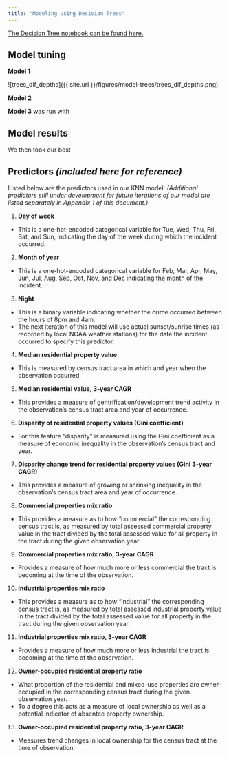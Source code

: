 ```yaml
---
title: "Modeling using Decision Trees"
---
```


[The Decision Tree notebook can be found here.](https://github.com/sedelmeyer/predicting-crime/blob/master/notebooks/031_MODEL_decision_trees.ipynb)


## Model tuning


**Model 1** 

![trees_dif_depths]({{ site.url }}/figures/model-trees/trees_dif_depths.png)

**Model 2** 


**Model 3** was run with 



## Model results
We then took our best 



## Predictors *(included here for reference)*

Listed below are the predictors used in our KNN model:
*(Additional predictors still under development for future iterations of our model are listed separately in Appendix 1 of this document.)*

1. **Day of week**
- This is a one-hot-encoded categorical variable for Tue, Wed, Thu, Fri, Sat, and Sun, indicating the day of the week during which the incident occurred.

2. **Month of year**
- This is a one-hot-encoded categorical variable for Feb, Mar, Apr, May, Jun, Jul, Aug, Sep, Oct, Nov, and Dec indicating the month of the incident.

3. **Night**
- This is a binary variable indicating whether the crime occurred between the hours of 8pm and 4am.
- The next iteration of this model will use actual sunset/sunrise times (as recorded by local NOAA weather
stations) for the date the incident occurred to specify this predictor.

4. **Median residential property value**
- This is measured by census tract area in which and year when the observation occurred.

5. **Median residential value, 3-year CAGR**
- This provides a measure of gentrification/development trend activity in the observation’s census tract area
and year of occurrence.

6. **Disparity of residential property values (Gini coefficient)**
- For this feature “disparity” is measured using the Gini coefficient as a measure of economic inequality in
the observation’s census tract and year.

7. **Disparity change trend for residential property values (Gini 3-year CAGR)**
- This provides a measure of growing or shrinking inequality in the observation’s census tract area and year
of occurrence.

8. **Commercial properties mix ratio**
- This provides a measure as to how “commercial” the corresponding census tract is, as measured by total
assessed commercial property value in the tract divided by the total assessed value for all property in the
tract during the given observation year.

9. **Commercial properties mix ratio, 3-year CAGR**
- Provides a measure of how much more or less commercial the tract is becoming at the time of the
observation.

10. **Industrial properties mix ratio**
- This provides a measure as to how “industrial” the corresponding census tract is, as measured by total
assessed industrial property value in the tract divided by the total assessed value for all property in the
tract during the given observation year.

11. **Industrial properties mix ratio, 3-year CAGR**
- Provides a measure of how much more or less industrial the tract is becoming at the time of the
observation.

12. **Owner-occupied residential property ratio**
- What proportion of the residential and mixed-use properties are owner-occupied in the corresponding
census tract during the given observation year.
- To a degree this acts as a measure of local ownership as well as a potential indicator of absentee
property ownership.

13. **Owner-occupied residential property ratio, 3-year CAGR**
- Measures trend changes in local ownership for the census tract at the time of observation.